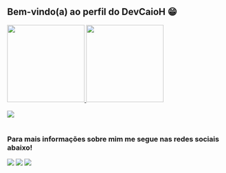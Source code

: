 ## Bem-vindo(a) ao perfil do DevCaioH 😁

 <div>
   <a href="https://github.com/DevCaioH">
    
   <img height="180em" src="https://github-readme-stats.vercel.app/api?username=DevCaioH&show_icons=true&theme=tokyonight&include_all_commits=true"/>
   <img height="180em" src="https://github-readme-stats.vercel.app/api/top-langs/?username=DevCaioH&layout=compact&langs_count=6&theme=tokyonight&github-readme-stats"/>
</div>
    
<div style="display: inline_block"><br>
   <a href="https://skillicons.dev">
    <img src="https://skillicons.dev/icons?i=html,css,bootstrap,js,react,nodejs,git,docker,php,py,discord,vscode&perline=5"/>
  </a>
  

</div>

 
<br>
 
### Para mais informações sobre mim me segue nas redes sociais abaixo!
 
<div> 
  <a href="https://instagram.com/caaiohenrike" target="_blank"><img src="https://img.shields.io/badge/-Instagram-%23E4405F?style=for-the-badge&logo=instagram&logoColor=white" target="_blank"></a>
  <a href = "mailto:caiocontatovagas@gmail.com"><img src="https://img.shields.io/badge/-Gmail-%23333?style=for-the-badge&logo=gmail&logoColor=white" target="_blank"></a>
  <a href="https://www.linkedin.com/in/caiohenriqueantonio" target="_blank"><img src="https://img.shields.io/badge/-LinkedIn-%230077B5?style=for-the-badge&logo=linkedin&logoColor=white" target="_blank"></a>
</div>
